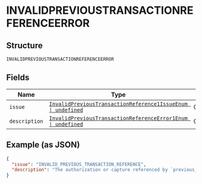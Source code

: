 
# INVALIDPREVIOUSTRANSACTIONREFERENCEERROR

## Structure

`INVALIDPREVIOUSTRANSACTIONREFERENCEERROR`

## Fields

| Name | Type | Tags | Description |
|  --- | --- | --- | --- |
| `issue` | [`InvalidPreviousTransactionReference1IssueEnum \| undefined`](../../doc/models/invalid-previous-transaction-reference-1-issue-enum.md) | Optional | - |
| `description` | [`InvalidPreviousTransactionReferenceError1Enum \| undefined`](../../doc/models/invalid-previous-transaction-reference-error-1-enum.md) | Optional | - |

## Example (as JSON)

```json
{
  "issue": "INVALID_PREVIOUS_TRANSACTION_REFERENCE",
  "description": "The authorization or capture referenced by `previous_transaction_reference` is not valid. This could be either because the previous_transaction_reference is not found or doesn't belong to the payee. Please use a valid `previous_transaction_reference`."
}
```

